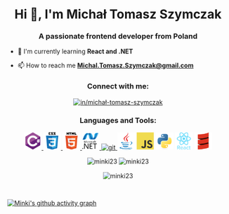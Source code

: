 <body>
  <h1 align="center">Hi 👋, I'm Michał Tomasz Szymczak</h1>
  <h3 align="center">A passionate frontend developer from Poland</h3>

  - 🌱 I'm currently learning **React and .NET**

  - 📫 How to reach me **Michal.Tomasz.Szymczak@gmail.com**

  <h3 align="center">Connect with me:</h3>
  <p align="center">
    <a href="https://linkedin.com/in/in/michał-tomasz-szymczak" target="blank">
      <img align="center" src="https://raw.githubusercontent.com/rahuldkjain/github-profile-readme-generator/master/src/images/icons/Social/linked-in-alt.svg" alt="in/michał-tomasz-szymczak" height="30" width="40"/>
    </a>
  </p>

  <h3 align="center">Languages and Tools:</h3>
  <p align="center" display="flex">
    <a href="https://www.w3schools.com/cs/" target="_blank" rel="noreferrer">
    <img src="https://raw.githubusercontent.com/devicons/devicon/master/icons/csharp/csharp-original.svg" alt="csharp" width="40" height="40"/> </a>
    <a href="https://www.w3schools.com/css/" target="_blank" rel="noreferrer">
      <img src="https://raw.githubusercontent.com/devicons/devicon/master/icons/css3/css3-original-wordmark.svg" alt="css3" width="40" height="40"/> </a>
    <a href="https://www.w3.org/html/" target="_blank" rel="noreferrer">
      <img src="https://raw.githubusercontent.com/devicons/devicon/master/icons/html5/html5-original-wordmark.svg" alt="html5" width="40" height="40"/> </a>
    <a href="https://dotnet.microsoft.com/" target="_blank" rel="noreferrer"> 
      <img src="https://raw.githubusercontent.com/devicons/devicon/master/icons/dot-net/dot-net-original-wordmark.svg" alt="dotnet" width="40" height="40"/> </a>
    <a href="https://git-scm.com/" target="_blank" rel="noreferrer"> 
      <img src="https://www.vectorlogo.zone/logos/git-scm/git-scm-icon.svg" alt="git" width="40" height="40"/> </a>
    <a href="https://www.java.com" target="_blank" rel="noreferrer">
      <img src="https://raw.githubusercontent.com/devicons/devicon/master/icons/java/java-original.svg" alt="java" width="40" height="40"/></a> 
    <a href="https://developer.mozilla.org/en-US/docs/Web/JavaScript" target="_blank" rel="noreferrer"> <img src="https://raw.githubusercontent.com/devicons/devicon/master/icons/javascript/javascript-original.svg" alt="javascript" width="40" height="40"/></a>
    <a href="https://www.python.org" target="_blank" rel="noreferrer"> <img src="https://raw.githubusercontent.com/devicons/devicon/master/icons/python/python-original.svg" alt="python" width="40" height="40"/></a> 
    <a href="https://reactjs.org/" target="_blank" rel="noreferrer"> <img src="https://raw.githubusercontent.com/devicons/devicon/master/icons/react/react-original-wordmark.svg" alt="react" width="40" height="40"/></a>
    <a href="https://www.scala-lang.org" target="_blank" rel="noreferrer"><img src="https://raw.githubusercontent.com/devicons/devicon/master/icons/scala/scala-original.svg" alt="scala" width="40" height="40"/> </a>
  </p>
  <p align="center">
    <img  align="center" src="https://github-readme-stats.vercel.app/api/top-langs?username=minki23&show_icons=true&locale=en&layout=compact" alt="minki23" />
    <img align="center" class="Stats" src="https://github-readme-stats.vercel.app/api?username=minki23&show_icons=true&locale=en" alt="minki23" />
  </p>
  <p align="center">
    <img align="center" src="https://github-readme-streak-stats.herokuapp.com/?user=minki23&" alt="minki23" />
  </p>
<!--START_SECTION:waka-->
<!--END_SECTION:waka-->


<br/>

[![Minki's github activity graph](https://github-readme-activity-graph.vercel.app/graph?username=Minki23&theme=react-dark)](https://github.com/Minki23/github-readme-activity-graph)
</body>
